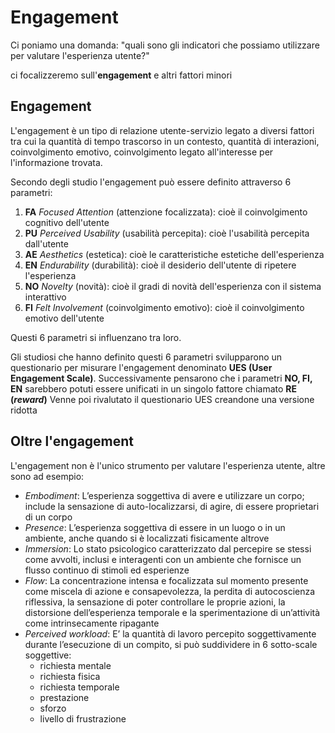 ﻿# Engagement

Ci poniamo una domanda:
"quali sono gli indicatori che possiamo utilizzare per valutare l'esperienza utente?"

ci focalizzeremo sull'**engagement** e altri fattori minori

## Engagement

L'engagement è un tipo di relazione utente-servizio legato a diversi fattori tra cui la quantità di tempo trascorso in un contesto, quantità di interazioni, coinvolgimento emotivo, coinvolgimento legato all'interesse per l'informazione trovata.

Secondo degli studio l'engagement può essere definito attraverso 6 parametri:

1. **FA** *Focused Attention* (attenzione focalizzata): cioè il coinvolgimento cognitivo dell'utente
2. **PU** *Perceived Usability* (usabilità percepita): cioè l'usabilità percepita dall'utente
3. **AE** *Aesthetics* (estetica): cioè le caratteristiche estetiche dell'esperienza
4. **EN** *Endurability* (durabilità): cioè il desiderio dell'utente di ripetere l'esperienza
5. **NO** *Novelty* (novità): cioè il gradi di novità dell'esperienza con il sistema interattivo
6. **FI** *Felt Involvement* (coinvolgimento emotivo): cioè il coinvolgimento emotivo dell'utente

Questi 6 parametri si influenzano tra loro.

Gli studiosi che hanno definito questi 6 parametri svilupparono un questionario per misurare l'engagement denominato **UES (User Engagement Scale)**.
Successivamente pensarono che i parametri **NO, FI, EN** sarebbero potuti essere unificati in un singolo fattore chiamato **RE (*reward*)**
Venne poi rivalutato il questionario UES creandone una versione ridotta


## Oltre l'engagement

L'engagement non è l'unico strumento per valutare l'esperienza utente, altre sono ad esempio:

- *Embodiment*: L’esperienza soggettiva di avere e utilizzare un corpo; include la sensazione di auto-localizzarsi, di agire, di essere proprietari di un corpo
- *Presence*: L’esperienza soggettiva di essere in un luogo o in un ambiente, anche quando si è localizzati fisicamente altrove
- *Immersion*: Lo stato psicologico caratterizzato dal percepire se stessi come avvolti, inclusi e interagenti con un ambiente che fornisce un flusso continuo di stimoli ed esperienze
- *Flow*: La concentrazione intensa e focalizzata sul momento presente come miscela di azione e consapevolezza, la perdita di autocoscienza riflessiva, la sensazione di poter controllare le proprie azioni, la distorsione dell’esperienza temporale e la sperimentazione di un’attività come intrinsecamente ripagante
- *Perceived workload*: E’ la quantità di lavoro percepito soggettivamente durante l’esecuzione di un compito, si può suddividere in 6 sotto-scale soggettive:
	- richiesta mentale
	- richiesta fisica
	- richiesta temporale
	- prestazione
	- sforzo
	- livello di frustrazione



